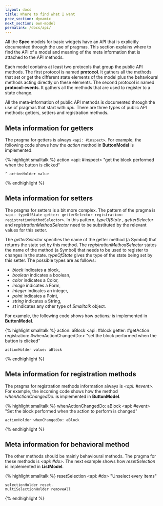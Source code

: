 ```yaml
---
layout: docs
title: Where to find what I want
prev_section: dynamic
next_section: own-model
permalink: /docs/api/
---
```


All the **Spec** models for basic widgets have an API that is explicitly documented through the use of pragmas.
This section explains where to find the API of a model and meaning of the meta information that is attached to the API methods.

Each model contains at least two protocols that group the public API methods.
The first protocol is named **protocol**.
It gathers all the methods that set or get the different state elements of the model plus the behavioural methods acting directly on these elements.
The second protocol is named **protocol-events**.
It gathers all the methods that are used to register to a state change.

All the meta-information of public API methods is documented through the use of pragmas that start with *api:*.
There are three types of public API methods: getters, setters and registration methods.

<a name="getters" class="hash"></a>
## Meta information for getters <a href="#getters" class="permalink" title="Permalink"><i class='fa fa-link'></i></a>

The pragma for getters is always `<api: #inspect>`.
For example, the following code shows how the *action*  method in **ButtonModel** is implemented.

{% highlight smalltalk %}
action
	<api: #inspect>
	"get the block performed when the button is clicked"

	^ actionHolder value
{% endhighlight %}

<a name="setters" class="hash"></a>
## Meta information for setters <a href="#setters" class="permalink" title="Permalink"><i class='fa fa-link'></i></a>

The pragma for setters is a bit more complex.
The pattern of the pragma is `<api: typeOfState getter: getterSelector registration: registrationMethodSelector>`.
In this pattern, *typeOfState* , *getterSelector* and *registrationMethodSelector* need to be substituted by the relevant values for this setter.

The *getterSelector* specifies the name of the getter method (a Symbol) that returns the state set by this method.
The *registrationMethodSelector* states the name of the method (a Symbol) that needs to be used to register to changes in the state.
*typeOfState*  gives the type of the state being set by this setter.
The possible types are as follows:

- *block* indicates a block, 
- *boolean* indicates a boolean,
- *color* indicates a Color,
- *image* indicates a Form,
- *integer* indicates an integer,
- *point* indicates a Point,
- *string* indicates a String,
- *st* indicates any other type of *Smalltalk* object.

For example, the following code shows how *actions:* is implemented in **ButtonModel**.

{% highlight smalltalk %}
action: aBlock
	<api: #block getter: #getAction registration: #whenActionChangedDo:>
	"set the block performed when the button is clicked"

	actionHolder value: aBlock
{% endhighlight %}

<a name="events" class="hash"></a>
## Meta information for registration methods <a href="#events" class="permalink" title="Permalink"><i class='fa fa-link'></i></a>

The pragma for registration methods information always is *&lt;api: #event&gt;*.
For example, the incoming code shows how the method *whenActionChangedDo:* is implemented in **ButtonModel**.

{% highlight smalltalk %}
whenActionChangedDo: aBlock 
	<api: #event>
	"Set the block performed when the action to perform is changed"

	actionHolder whenChangedDo: aBlock
{% endhighlight %}

<a name="behavior" class="hash"></a>
## Meta information for behavioral method <a href="#behavior" class="permalink" title="Permalink"><i class='fa fa-link'></i></a>

The other methods should be mainly behavioural methods.
The pragma for these methods is *&lt;api: #do&gt;*.
The next example shows how *resetSelection* is implemented in **ListModel**.

{% highlight smalltalk %}
resetSelection
	<api: #do>
	"Unselect every items"

	selectionHolder reset.
	multiSelectionHolder removeAll
{% endhighlight %}
